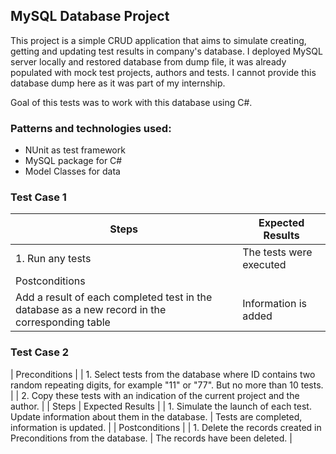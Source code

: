 ## MySQL Database Project

This project is a simple CRUD application that aims to simulate creating, getting and updating test results in company's database. I deployed MySQL server locally and restored database from dump file, it was already populated with mock test projects, authors and tests. I cannot provide this database dump here as it was part of my internship.

Goal of this tests was to work with this database using C#.

### Patterns and technologies used:
* NUnit as test framework
* MySQL package for C#
* Model Classes for data

### Test Case 1
| Steps  | Expected Results |
| ------------- | ------------- |
| 1. Run any tests  | The tests were executed  |
| Postconditions |
| Add a result of each completed test in the database as a new record in the corresponding table |  Information is added  |

### Test Case 2
| Preconditions |
| 1. Select tests from the database where ID contains two random repeating digits, for example "11" or "77". But no more than 10 tests. |
| 2. Copy these tests with an indication of the current project and the author. |
| Steps  | Expected Results |
| 1. Simulate the launch of each test. Update information about them in the database.  | Tests are completed, information is updated.  |
| Postconditions |
| 1. Delete the records created in Preconditions from the database. |  The records have been deleted. |

